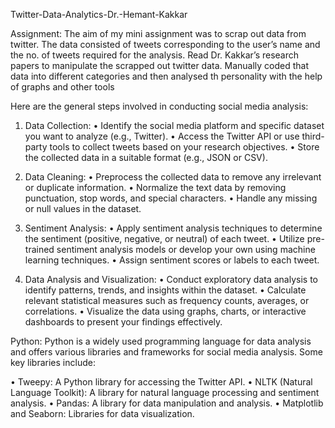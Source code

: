Twitter-Data-Analytics-Dr.-Hemant-Kakkar

Assignment: The aim of my mini assignment was to scrap out data from twitter. The data consisted of tweets corresponding to the user’s name and the no. of tweets required for the analysis. Read Dr. Kakkar’s research papers  to manipulate the scrapped out twitter data. Manually coded that data into different categories and then analysed th personality with the help of graphs and other tools

Here are the general steps involved in conducting social media analysis:

1.	Data Collection:
•	Identify the social media platform and specific dataset you want to analyze (e.g., Twitter).
•	Access the Twitter API or use third-party tools to collect tweets based on your research objectives.
•	Store the collected data in a suitable format (e.g., JSON or CSV).

2.	Data Cleaning:
•	Preprocess the collected data to remove any irrelevant or duplicate information.
•	Normalize the text data by removing punctuation, stop words, and special characters.
•	Handle any missing or null values in the dataset.

3.	Sentiment Analysis:
•	Apply sentiment analysis techniques to determine the sentiment (positive, negative, or neutral) of each tweet.
•	Utilize pre-trained sentiment analysis models or develop your own using machine learning techniques.
•	Assign sentiment scores or labels to each tweet.

4.	Data Analysis and Visualization:
•	Conduct exploratory data analysis to identify patterns, trends, and insights within the dataset.
•	Calculate relevant statistical measures such as frequency counts, averages, or correlations.
•	Visualize the data using graphs, charts, or interactive dashboards to present your findings effectively.

Python: Python is a widely used programming language for data analysis and offers various libraries and frameworks for social media analysis. Some key libraries include:

•	Tweepy: A Python library for accessing the Twitter API.
•	NLTK (Natural Language Toolkit): A library for natural language processing and sentiment analysis.
•	Pandas: A library for data manipulation and analysis.
•	Matplotlib and Seaborn: Libraries for data visualization.
